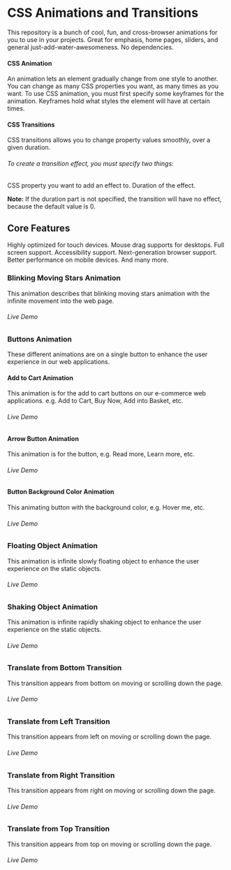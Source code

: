 # CSS Animations and Transitions
This repository is a bunch of cool, fun, and cross-browser animations for you to use in your projects. Great for emphasis, home pages, sliders, and general just-add-water-awesomeness. No dependencies.

#### CSS Animation
An animation lets an element gradually change from one style to another. You can change as many CSS properties you want, as many times as you want. To use CSS animation, you must first specify some keyframes for the animation. Keyframes hold what styles the element will have at certain times.

#### CSS Transitions
CSS transitions allows you to change property values smoothly, over a given duration. 

###### To create a transition effect, you must specify two things:

CSS property you want to add an effect to.
Duration of the effect.

**Note:** If the duration part is not specified, the transition will have no effect, because the default value is 0.

## Core Features
Highly optimized for touch devices.
Mouse drag supports for desktops.
Full screen support.
Accessibility support.
Next-generation browser support.
Better performance on mobile devices.
And many more.

### Blinking Moving Stars Animation
This animation describes that blinking moving stars animation with the infinite movement into the web page.

###### Live Demo

### Buttons Animation
These different animations are on a single button to enhance the user experience in our web applications.

#### Add to Cart Animation
This animation is for the add to cart buttons on our e-commerce web applications. e.g. Add to Cart, Buy Now, Add into Basket, etc.

###### Live Demo

#### Arrow Button Animation
This animation is for the button, e.g. Read more, Learn more, etc.

###### Live Demo


#### Button Background Color Animation
This animating button with the background color, e.g. Hover me, etc.

###### Live Demo

### Floating Object Animation
This animation is infinite slowly floating object to enhance the user experience on the static objects.

###### Live Demo 

### Shaking Object Animation
This animation is infinite rapidly shaking object to enhance the user experience on the static objects.

###### Live Demo 

### Translate from Bottom Transition
This transition appears from bottom on moving or scrolling down the page.

###### Live Demo 

### Translate from Left Transition
This transition appears from left on moving or scrolling down the page.

###### Live Demo 

### Translate from Right Transition
This transition appears from right on moving or scrolling down the page.

###### Live Demo 

### Translate from Top Transition
This transition appears from top on moving or scrolling down the page.

###### Live Demo 





